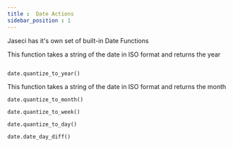 ```yaml
---
title :  Date Actions
sidebar_position : 1
---
```

Jaseci has it's own set of built-in Date Functions 

This function takes a string of the date in ISO format and returns the year
```jac

date.quantize_to_year()
```
This function takes a string of the date in ISO format and returns the month
```jac
date.quantize_to_month()
```

```jac
date.quantize_to_week()
```
```jac
date.quantize_to_day()
```
```jac
date.date_day_diff()
```

```